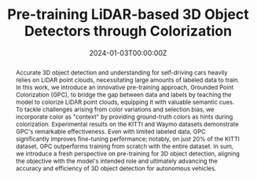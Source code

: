 ---
# Activate this widget? true/false
active: false
title: "Pre-training LiDAR-based 3D Object Detectors through Colorization"

# Authors
# If you created a profile for a user (e.g. the default `admin` user), write the username (folder name) here 
# and it will be replaced with their full name and linked to their profile.
authors:
- Tai-Yu Pan
- Chenyang Ma
- Tianle Chen
- Cheng Perng Phoo
- Katie Z Luo
- Yurong You
- Mark Campbell
- Kilian Q. Weinberger
- Bharath Hariharan
- Wei-Lun Chao

# Author notes (optional)
# author_notes:
# - "Equal contribution"
# - "Equal contribution"

date: "2024-01-03T00:00:00Z"
doi: ""

# Schedule page publish date (NOT publication's date).
publishDate: "2020-01-01T00:00:00Z"

# Publication type.
# Legend: 0 = Uncategorized; 1 = Conference paper; 2 = Journal article;
# 3 = Preprint / Working Paper; 4 = Report; 5 = Book; 6 = Book section;
# 7 = Thesis; 8 = Patent
publication_types: ["1"]

# Publication name and optional abbreviated publication name.
publication: In *Twelfth International Conference on Learning Representations 2024*
publication_short: In *ICLR 2024*

abstract: "Accurate 3D object detection and understanding for self-driving cars heavily relies on LiDAR point clouds, necessitating large amounts of labeled data to train. In this work, we introduce an innovative pre-training approach, Grounded Point Colorization (GPC), to bridge the gap between data and labels by teaching the model to colorize LiDAR point clouds, equipping it with valuable semantic cues. To tackle challenges arising from color variations and selection bias, we incorporate color as \"context\" by providing ground-truth colors as hints during colorization. Experimental results on the KITTI and Waymo datasets demonstrate GPC's remarkable effectiveness. Even with limited labeled data, GPC significantly improves fine-tuning performance; notably, on just 20% of the KITTI dataset, GPC outperforms training from scratch with the entire dataset. In sum, we introduce a fresh perspective on pre-training for 3D object detection, aligning the objective with the model's intended role and ultimately advancing the accuracy and efficiency of 3D object detection for autonomous vehicles."

# Summary. An optional shortened abstract.
summary: "<i>ICLR 2024</i> <br>
Self-supervised method of pre-training LiDAR based object detection leveraging camera color information."
# summary: Lorem ipsum dolor sit amet, consectetur adipiscing elit. Duis posuere tellus ac convallis placerat. Proin tincidunt magna sed ex sollicitudin condimentum.

tags: ["self-driving", "first-author", "conference"]

# Display this page in the Featured widget?
featured: false

# Custom links (uncomment lines below)
# links:
# - name: Custom Link
#   url: http://example.org

url_pdf: 'https://openreview.net/pdf?id=fB1iiH9xo7'
url_code: 'https://github.com/tydpan/GPC/'
url_dataset: ''
url_poster: ''
url_project: ''
url_slides: ''
url_source: ''
url_video: ''

# Featured image
# To use, add an image named `featured.jpg/png` to your page's folder. 
image:
  caption: 'Architecture of GPC. The key insight is grounding the pre-training colorization process on the hints, allowing the model backbone to focus on learning semantically meaningful representations that indicate which subsets (i.e., segments) of points should be colored similarly to facilitate downstream 3D object detection.'
  focal_point: ""
  preview_only: false

# Associated Projects (optional).
#   Associate this publication with one or more of your projects.
#   Simply enter your project's folder or file name without extension.
#   E.g. `internal-project` references `content/project/internal-project/index.md`.
#   Otherwise, set `projects: []`.
# projects:
# - example

# Slides (optional).
#   Associate this publication with Markdown slides.
#   Simply enter your slide deck's filename without extension.
#   E.g. `slides: "example"` references `content/slides/example/index.md`.
#   Otherwise, set `slides: ""`.
# slides: example
---